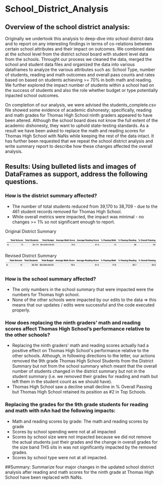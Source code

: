 # School_District_Analysis

## Overview of the school district analysis: 
  
Originally we undertook this analysis to deep-dive into school district data and to report on any interesting findings in terms of co-relations between certain school attributes and their impact on outcomes.  We combined data at the school level from the district school board with student level data from the schools.  Throught our process we cleaned the data, merged the school and student data files and organized the data into various dataframes to analyze the various attributes such as:  School Type, number of students, reading and math outcomes and overall pass counts and rates based on based on students achieving >= 70% in both math and reading.  We further explored the impact number of students within a school had on the success of students and also the role whether budget or type potentially inpacted school outcomes.

On completion of our analysis, we were advised the students_complete.csv file showed some evidence of academic dishonesty; specifically, reading and math grades for Thomas High School ninth graders appeared to have been altered. Although the school board does not know the full extent of the academic dishonesty, they want to uphold state-testing standards. As a result we have been asked to replace the math and reading scores for Thomas High School with NaNs while keeping the rest of the data intact. It has further been requested that we repeat the school district analysis and write summary report to describe how these changes affected the overall analysis.

## Results: Using bulleted lists and images of DataFrames as support, address the following questions.

### How is the district summary affected?
 - The number of total students reduced from 39,170 to 38,709 - due to the 461 student records removed for Thomas High School.
 - While overall metrics were impacted, the impact was minimal - no changes >= 1% so not significant enough to report.
 
 Original District Summary
 
![Original_District_Summary1](https://github.com/PatriciaCB1/School_District_Analysis/blob/main/Original_District_Summary1.png)

Revised District Summary
![Revised_District_Summary](https://github.com/PatriciaCB1/School_District_Analysis/blob/main/Revised_District%20Summary.png)

### How is the school summary affected?
- The only numbers in the school summary that were impacted were the numbers for Thomas high school.
- None of the other schools were impacted by our edits to the data => this means that our updates / edits were successful and the code executed properly.

### How does replacing the ninth graders’ math and reading scores affect Thomas High School’s performance relative to the other schools?
- Replacing the ninth graders' math and reading scores actually had a positive effect on Thomas High School's performance relative to the other schools.  Although, in following directions to the letter, our actions removed the 9th grade Thomas High School Students from the District Summary but not from the school summary which meant that the overall number of students changed in the district summary but not in the student summary (i.e. we removed their grades for reading and math but left them in the student count as we should have).
- Thomas High School saw a decline small decline in % Overall Passing but Thomas High School retained its position as #2 in Top Schools. 

### Replacing the grades for the 9th grade students for reading and math with nAn had the following impacts:
  - Math and reading scores by grade:  The math and reading scores by grade 
  - Scores by school spending were not at all impacted 
  - Scores by school size were not impacted because we did not remove the actual students just their grades and the change in overall grades for the size band THS                  sits in was not significantly impacted by the removed grades.
  - Scores by school type were not at all impacted.

##Summary: Summarize four major changes in the updated school district analysis after reading and math scores for the ninth grade at Thomas High School have been replaced with NaNs.

